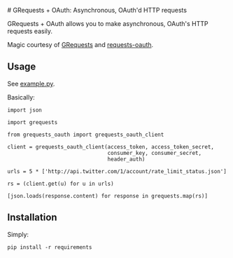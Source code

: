 # GRequests + OAuth: Asynchronous, OAuth'd HTTP requests

GRequests + OAuth allows you to make asynchronous, OAuth's HTTP requests easily.

Magic courtesy of [GRequests](https://github.com/kennethreitz/grequests) and [requests-oauth](https://github.com/maraujop/requests-oauth).

## Usage

See [example.py](https://github.com/swinton/grequests-oauth/blob/dev/example.py).

Basically:

    import json

    import grequests

    from grequests_oauth import grequests_oauth_client

    client = grequests_oauth_client(access_token, access_token_secret, 
                                    consumer_key, consumer_secret, 
                                    header_auth)

    urls = 5 * ['http://api.twitter.com/1/account/rate_limit_status.json']

    rs = (client.get(u) for u in urls)

    [json.loads(response.content) for response in grequests.map(rs)]

## Installation

Simply:
    
    pip install -r requirements

